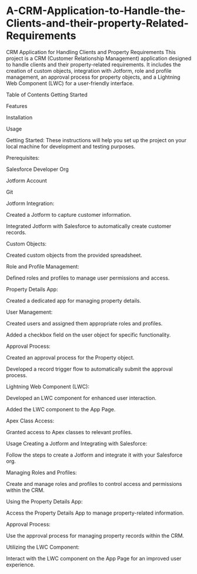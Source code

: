 # A-CRM-Application-to-Handle-the-Clients-and-their-property-Related-Requirements
CRM Application for Handling Clients and Property Requirements
This project is a CRM (Customer Relationship Management) application designed to handle clients and their property-related requirements. It includes the creation of custom objects, integration with Jotform, role and profile management, an approval process for property objects, and a Lightning Web Component (LWC) for a user-friendly interface.

Table of Contents
Getting Started

Features

Installation

Usage



Getting Started:
These instructions will help you set up the project on your local machine for development and testing purposes.

Prerequisites:

Salesforce Developer Org

Jotform Account

Git


Jotform Integration:

Created a Jotform to capture customer information.

Integrated Jotform with Salesforce to automatically create customer records.

Custom Objects:

Created custom objects from the provided spreadsheet.

Role and Profile Management:

Defined roles and profiles to manage user permissions and access.

Property Details App:

Created a dedicated app for managing property details.

User Management:

Created users and assigned them appropriate roles and profiles.

Added a checkbox field on the user object for specific functionality.

Approval Process:

Created an approval process for the Property object.

Developed a record trigger flow to automatically submit the approval process.

Lightning Web Component (LWC):

Developed an LWC component for enhanced user interaction.

Added the LWC component to the App Page.

Apex Class Access:

Granted access to Apex classes to relevant profiles.

Usage
Creating a Jotform and Integrating with Salesforce:

Follow the steps to create a Jotform and integrate it with your Salesforce org.

Managing Roles and Profiles:

Create and manage roles and profiles to control access and permissions within the CRM.

Using the Property Details App:

Access the Property Details App to manage property-related information.

Approval Process:

Use the approval process for managing property records within the CRM.

Utilizing the LWC Component:

Interact with the LWC component on the App Page for an improved user experience.
